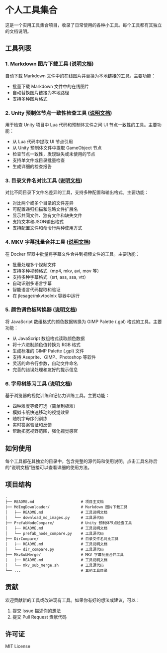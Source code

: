 # 个人工具集合

这是一个实用工具集合项目，收录了日常使用的各种小工具。每个工具都有其独立的文档说明。

## 工具列表

### 1. Markdown 图片下载工具 ([说明文档](MdImgDownloader/README.md))

自动下载 Markdown 文件中的在线图片并替换为本地链接的工具。主要功能：
- 批量下载 Markdown 文件中的在线图片
- 自动替换图片链接为本地路径
- 支持多种图片格式

### 2. Unity 预制体节点一致性检查工具 ([说明文档](PrefabNodeCompare/README.md))

用于检查 Unity 项目中 Lua 代码和预制体文件之间 UI 节点一致性的工具。主要功能：
- 从 Lua 代码中提取 UI 节点引用
- 从 Unity 预制体文件中提取 GameObject 节点
- 检查节点一致性，发现缺失或未使用的节点
- 支持单文件或目录批量检查
- 生成详细的检查报告

### 3. 目录文件名对比工具 ([说明文档](DirCompare/README.md))

对比不同目录下文件名差异的工具，支持多种配置和输出格式。主要功能：
- 对比两个或多个目录的文件差异
- 可配置递归扫描和忽略文件扩展名
- 显示共同文件、独有文件和缺失文件
- 支持文本和JSON输出格式
- 支持配置文件和命令行两种使用方式

### 4. MKV 字幕批量合并工具 ([说明文档](MkvSubMerge/README.md))

在 Docker 容器中批量将字幕文件合并到视频文件的工具。主要功能：
- 批量处理多个视频文件
- 支持多种视频格式（mp4, mkv, avi, mov 等）
- 支持多种字幕格式（srt, ass, ssa, vtt）
- 自动识别多语言字幕
- 智能语言代码提取和验证
- 在 jlesage/mkvtoolnix 容器中运行

### 5. 颜色调色板转换器 ([说明文档](ColorToAseprite/README.md))

将 JavaScript 数组格式的颜色数据转换为 GIMP Palette (.gpl) 格式的工具。主要功能：
- 从 JavaScript 数组格式读取颜色数据
- 将十六进制颜色值转换为 RGB 格式
- 生成标准的 GIMP Palette (.gpl) 文件
- 支持 Aseprite、GIMP、Photoshop 等软件
- 灵活的命令行参数，自动文件命名
- 完善的错误处理和友好的提示信息

### 6. 字母树练习工具 ([说明文档](LetterTree/README.md))

基于浏览器的视觉训练和记忆力训练工具。主要功能：
- 四种难度等级可选（简单到极难）
- 模拟卡纸快速移动的视觉效果
- 随机字母序列训练
- 实时答案验证和反馈
- 帮助拓宽视野范围，强化视觉感官

## 如何使用

每个工具都在其独立的目录中，包含完整的源代码和使用说明。点击工具名称后的"说明文档"链接可以查看详细的使用方法。

## 项目结构

```
.
├── README.md                     # 项目主文档
├── MdImgDownloader/              # Markdown 图片下载工具
│   ├── README.md                 # 工具说明文档
│   └── download_md_images.py     # 工具源代码
├── PrefabNodeCompare/            # Unity 预制体节点检查工具
│   ├── README.md                 # 工具说明文档
│   └── prefab_node_compare.py    # 工具源代码
├── DirCompare/                   # 目录文件名对比工具
│   ├── README.md                 # 工具说明文档
│   └── dir_compare.py            # 工具源代码
├── MkvSubMerge/                  # MKV 字幕批量合并工具
│   ├── README.md                 # 工具说明文档
│   └── mkv_sub_merge.sh          # 工具源代码
└── ...                           # 其他工具目录
```

## 贡献

欢迎贡献新的工具或改进现有工具。如果你有好的想法或建议，可以：
1. 提交 Issue 描述你的想法
2. 提交 Pull Request 贡献代码

## 许可证

MIT License 
